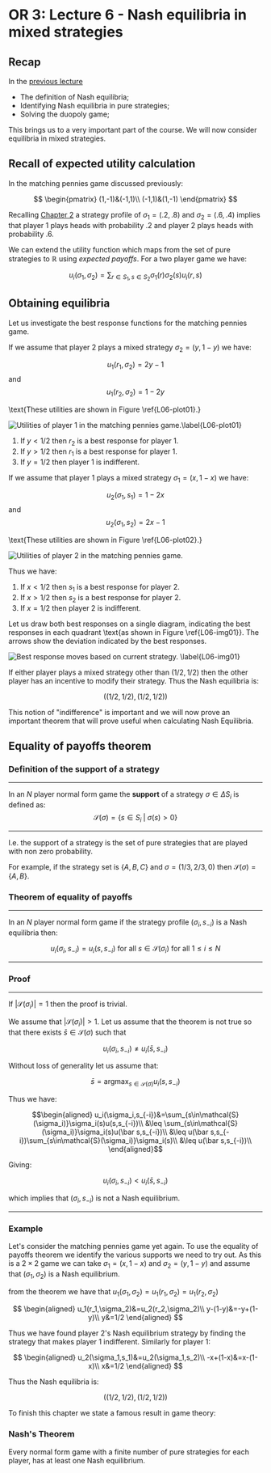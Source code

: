 # OR 3: Lecture 6 - Nash equilibria in mixed strategies

## Recap

In the [previous lecture](Chapter_05-Nash_Equilibria_in_pure_strategies.pdf)

- The definition of Nash equilibria;
- Identifying Nash equilibria in pure strategies;
- Solving the duopoly game;

This brings us to a very important part of the course. We will now consider equilibria in mixed strategies.

## Recall of expected utility calculation


In the matching pennies game discussed previously:

$$
\begin{pmatrix}
(1,-1)&(-1,1)\\
(-1,1)&(1,-1)
\end{pmatrix}
$$

Recalling [Chapter 2](Chapter_02-Normal_Form_Games.pdf) a strategy profile of $\sigma_1=(.2,.8)$ and $\sigma_2=(.6,.4)$ implies that player 1 plays heads with probability .2 and player 2 plays heads with probability .6.

We can extend the utility function which maps from the set of pure strategies to $\mathbb{R}$ using _expected payoffs_. For a two player game we have:

$$u_{i}(\sigma_1,\sigma_2)=\sum_{r\in S_1,s\in S_2}\sigma_1(r)\sigma_2(s)u_{i}(r,s)$$

## Obtaining equilibria

Let us investigate the best response functions for the matching pennies game.

If we assume that player 2 plays a mixed strategy $\sigma_2=(y,1-y)$ we have:

$$u_1(r_1,\sigma_2)=2y-1$$
and
$$u_1(r_2,\sigma_2)=1-2y$$

\text{These utilities are shown in Figure \ref{L06-plot01}.}

![Utilities of player 1 in the matching pennies game.\label{L06-plot01}](plots/L06-plot01.png)


1. If $y<1/2$ then $r_2$ is a best response for player 1.
2. If $y>1/2$ then $r_1$ is a best response for player 1.
3. If $y=1/2$ then player 1 is indifferent.

If we assume that player 1 plays a mixed strategy $\sigma_1=(x,1-x)$ we have:

$$u_2(\sigma_1,s_1)=1-2x$$
and
$$u_2(\sigma_1,s_2)=2x-1$$

\text{These utilities are shown in Figure \ref{L06-plot02}.}

![Utilities of player 2 in the matching pennies game.](plots/L06-plot02.png)

Thus we have:

1. If $x<1/2$ then $s_1$ is a best response for player 2.
2. If $x>1/2$ then $s_2$ is a best response for player 2.
3. If $x=1/2$ then player 2 is indifferent.

Let us draw both best responses on a single diagram, indicating the best responses in each quadrant \text{as shown in Figure \ref{L06-img01}}. The arrows show the deviation indicated by the best responses.

![Best response moves based on current strategy. \label{L06-img01}](images/L06-img01.png)

If either player plays a mixed strategy other than $(1/2,1/2)$ then the other player has an incentive to modify their strategy. Thus the Nash equilibria is:

$$((1/2,1/2),(1/2,1/2))$$

This notion of "indifference" is important and we will now prove an important theorem that will prove useful when calculating Nash Equilibria.

## Equality of payoffs theorem

### Definition of the support of a strategy

---

In an $N$ player normal form game the **support** of a strategy $\sigma\in\Delta S_i$ is defined as:
$$\mathcal{S}(\sigma)=\{s\in S_i\;|\;\sigma(s)>0\}$$

---

I.e. the support of a strategy is the set of pure strategies that are played with non zero probability.

For example, if the strategy set is $\{A,B,C\}$ and $\sigma=(1/3,2/3,0)$ then $\mathcal{S}(\sigma)=\{A,B\}$.

### Theorem of equality of payoffs

---

In an $N$ player normal form game if the strategy profile $(\sigma_i,s_{-i})$ is a Nash equilibria then:

$$u_{i}(\sigma_i,s_{-i})=u_{i}(s,s_{-i})\text{ for all }s\in\mathcal{S}(\sigma_i)\text{ for all }1\leq i\leq N$$

---

### Proof

---

If $|\mathcal{S}(\sigma_i)|=1$ then the proof is trivial.

We assume that $|\mathcal{S}(\sigma_i)|>1$. Let us assume that the theorem is not true so that there exists $\bar s\in\mathcal{S}(\sigma)$ such that

$$u_{i}(\sigma_i,s_{-i})\ne u_{i}(\bar s,s_{-i})$$

Without loss of generality let us assume that:

$$\bar s=\text{argmax}_{s\in\mathcal{S}(\sigma)}u_i(s,s_{-i})$$

Thus we have:

$$\begin{aligned}
u_i(\sigma_i,s_{-i})&=\sum_{s\in\mathcal{S}(\sigma_i)}\sigma_i(s)u(s,s_{-i})\\
&\leq \sum_{s\in\mathcal{S}(\sigma_i)}\sigma_i(s)u(\bar s,s_{-i})\\
&\leq u(\bar s,s_{-i})\sum_{s\in\mathcal{S}(\sigma_i)}\sigma_i(s)\\
&\leq u(\bar s,s_{-i})\\
\end{aligned}$$

Giving:

$$u_{i}(\sigma_i,s_{-i})< u_{i}(\bar s,s_{-i})$$

which implies that $(\sigma_i,s_{-i})$ is not a Nash equilibrium.

---

### Example

Let's consider the matching pennies game yet again. To use the equality of payoffs theorem we identify the various supports we need to try out. As this is a $2\times 2$ game we can take $\sigma_1=(x,1-x)$ and $\sigma_2=(y,1-y)$ and assume that $(\sigma_1,\sigma_2)$ is a Nash equilibrium.

from the theorem we have that $u_1(\sigma_1,\sigma_2)=u_1(r_1,\sigma_2)=u_1(r_2,\sigma_2)$

$$
\begin{aligned}
u_1(r_1,\sigma_2)&=u_2(r_2,\sigma_2)\\
y-(1-y)&=-y+(1-y)\\
y&=1/2
\end{aligned}
$$

Thus we have found player 2's Nash equilibrium strategy by finding the strategy that makes player 1 indifferent. Similarly for player 1:

$$
\begin{aligned}
u_2(\sigma_1,s_1)&=u_2(\sigma_1,s_2)\\
-x+(1-x)&=x-(1-x)\\
x&=1/2
\end{aligned}
$$

Thus the Nash equilibria is:

$$((1/2,1/2),(1/2,1/2))$$

To finish this chapter we state a famous result in game theory:

### Nash's Theorem

Every normal form game with a finite number of pure strategies for each player, has at least one Nash equilibrium.
